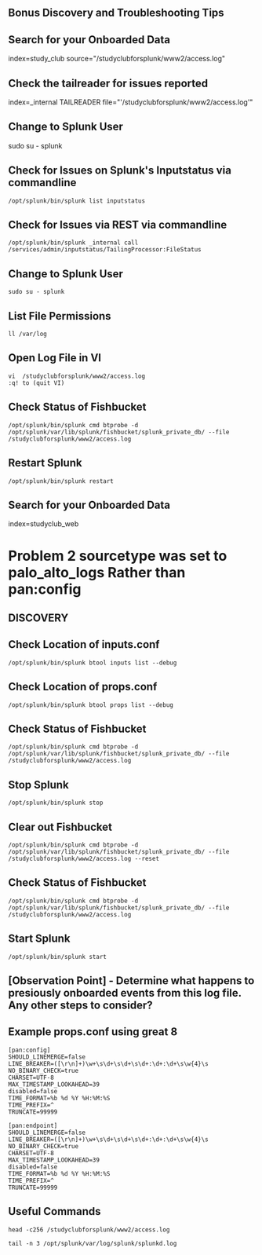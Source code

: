 ## Bonus Discovery and Troubleshooting Tips 

## Search for your Onboarded Data
index=study_club source="/studyclubforsplunk/www2/access.log"

## Check the tailreader for issues reported
index=_internal TAILREADER file="'/studyclubforsplunk/www2/access.log'"


## Change to Splunk User
sudo su - splunk

## Check for Issues on Splunk's Inputstatus via commandline
```
/opt/splunk/bin/splunk list inputstatus
```
## Check for Issues via REST via commandline
```
/opt/splunk/bin/splunk _internal call /services/admin/inputstatus/TailingProcessor:FileStatus
 ```
 
## Change to Splunk User
```
sudo su - splunk
```

## List File Permissions
```
ll /var/log
```

## Open Log File in VI
```
vi  /studyclubforsplunk/www2/access.log
:q! to (quit VI)
```

## Check Status of Fishbucket
```
/opt/splunk/bin/splunk cmd btprobe -d /opt/splunk/var/lib/splunk/fishbucket/splunk_private_db/ --file /studyclubforsplunk/www2/access.log
```
## Restart Splunk
```
/opt/splunk/bin/splunk restart
```

## Search for your Onboarded Data
index=studyclub_web


# Problem 2 sourcetype was set to palo_alto_logs Rather than pan:config
## DISCOVERY

## Check Location of inputs.conf
```
/opt/splunk/bin/splunk btool inputs list --debug
```

## Check Location of props.conf
```
/opt/splunk/bin/splunk btool props list --debug
```

## Check Status of Fishbucket
```
/opt/splunk/bin/splunk cmd btprobe -d /opt/splunk/var/lib/splunk/fishbucket/splunk_private_db/ --file /studyclubforsplunk/www2/access.log
```

## Stop Splunk
```
/opt/splunk/bin/splunk stop
```

## Clear out Fishbucket 
```
/opt/splunk/bin/splunk cmd btprobe -d /opt/splunk/var/lib/splunk/fishbucket/splunk_private_db/ --file /studyclubforsplunk/www2/access.log --reset
```
## Check Status of Fishbucket
```
/opt/splunk/bin/splunk cmd btprobe -d /opt/splunk/var/lib/splunk/fishbucket/splunk_private_db/ --file /studyclubforsplunk/www2/access.log
```

## Start Splunk
```
/opt/splunk/bin/splunk start
```

## [Observation Point] - Determine what happens to presiously onboarded events from this log file. Any other steps to consider?

## Example props.conf using great 8
```
[pan:config]
SHOULD_LINEMERGE=false
LINE_BREAKER=([\r\n]+)\w+\s\d+\s\d+\s\d+:\d+:\d+\s\w{4}\s
NO_BINARY_CHECK=true
CHARSET=UTF-8
MAX_TIMESTAMP_LOOKAHEAD=39
disabled=false
TIME_FORMAT=%b %d %Y %H:%M:%S
TIME_PREFIX=^
TRUNCATE=99999

[pan:endpoint]
SHOULD_LINEMERGE=false
LINE_BREAKER=([\r\n]+)\w+\s\d+\s\d+\s\d+:\d+:\d+\s\w{4}\s
NO_BINARY_CHECK=true
CHARSET=UTF-8
MAX_TIMESTAMP_LOOKAHEAD=39
disabled=false
TIME_FORMAT=%b %d %Y %H:%M:%S
TIME_PREFIX=^
TRUNCATE=99999
```

## Useful Commands
```
head -c256 /studyclubforsplunk/www2/access.log
```
```
tail -n 3 /opt/splunk/var/log/splunk/splunkd.log
```